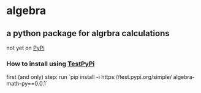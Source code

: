 # algebra
<h2>a python package for algrbra calculations</h2>
not yet on <a href="https://pypi.org/">PyPi</a><br/> 
<h3>How to install using <a href="https://test.pypi.org/">TestPyPi</a></h3>
first (and only) step:
run `pip install -i https://test.pypi.org/simple/ algebra-math-py==0.0.1`


